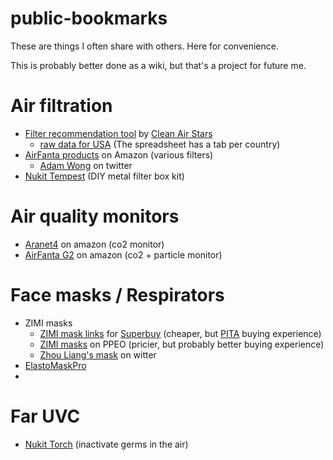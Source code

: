 # public-bookmarks
These are things I often share with others. Here for convenience.

This is probably better done as a wiki, but that's a project for future me.


# Air filtration
- [Filter recommendation tool](https://cleanairstars.com/filters/) by [Clean Air Stars](https://cleanairstars.com/)
  - [raw data for USA](https://docs.google.com/spreadsheets/d/17j6FZwvqHRFkGoH5996u5JdR7tk4_7fNuTxAK7kc4Fk/edit?gid=1662890714)  (The spreadsheet has a tab per country)
- [AirFanta products](https://www.amazon.com/s?me=A1ZR1THYZD46CX) on Amazon (various filters)
  - [Adam Wong](https://x.com/Engineer_Wong) on twitter
- [Nukit Tempest](https://cybernightmarket.com/products/the-nukit-tempest-air-purifier-kit) (DIY metal filter box kit)

# Air quality monitors
- [Aranet4](https://www.amazon.com/Aranet4-Home-Temperature-Ink-Configuration/dp/B07YY7BH2W) on amazon (co2 monitor)
- [AirFanta G2](https://www.amazon.com/dp/B0D53PTXQ2) on amazon (co2 + particle monitor)

# Face masks / Respirators
- ZIMI masks
  - [ZIMI mask links](https://t.co/cHjlzsjPIg) for [Superbuy](https://www.superbuy.com/order) (cheaper, but [PITA](https://en.wiktionary.org/wiki/pain_in_the_ass) buying experience)
  - [ZIMI masks](https://ppeo.com/brand/zimi-air/) on PPEO (pricier, but probably better buying experience)
  - [Zhou Liang's mask](https://x.com/zhouliang_mask) on witter
- [ElastoMaskPro](https://reusable-respirators.com/product/elastomaskpro-respirator/)
- 


# Far UVC
- [Nukit Torch](https://cybernightmarket.com/products/mini-far-uvc-lights-set) (inactivate germs in the air)


